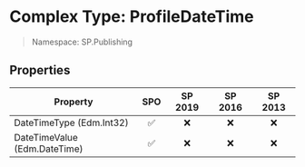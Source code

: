 # Complex Type: ProfileDateTime

> Namespace: SP.Publishing

## Properties

Property | SPO | SP 2019 | SP 2016 | SP 2013
----------|:---:|:-------:|:-------:|:-------:
DateTimeType (Edm.Int32) | ✅ | ❌ | ❌ | ❌
DateTimeValue (Edm.DateTime) | ✅ | ❌ | ❌ | ❌